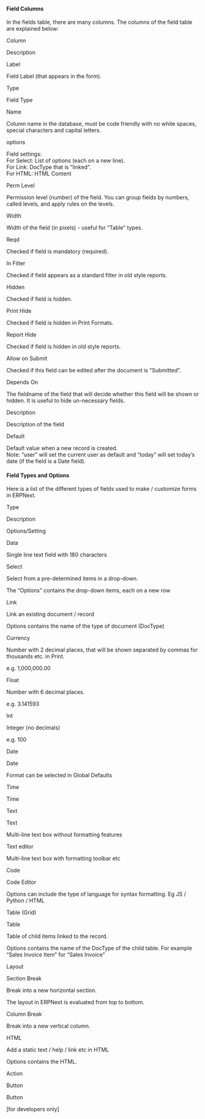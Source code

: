 #### Field Columns

In the fields table, there are many columns. The columns of the field table
are explained below:

Column

Description

Label

Field Label (that appears in the form).

Type

Field Type

Name

Column name in the database, must be code friendly with no white spaces,
special characters and capital letters.

options

Field settings:  
For Select: List of options (each on a new line).  
For Link: DocType that is “linked”.  
For HTML: HTML Content

Perm Level

Permission level (number) of the field. You can group fields by numbers,
called levels, and apply rules on the levels.

Width

Width of the field (in pixels) - useful for “Table” types.

Reqd

Checked if field is mandatory (required).

In Filter

Checked if field appears as a standard filter in old style reports.

Hidden

Checked if field is hidden.

Print Hide

Checked if field is hidden in Print Formats.

Report Hide

Checked if field is hidden in old style reports.

Allow on Submit

Checked if this field can be edited after the document is “Submitted”.

Depends On

The fieldname of the field that will decide whether this field will be shown
or hidden. It is useful to hide un-necessary fields.

Description

Description of the field

Default

Default value when a new record is created.  
Note: “user” will set the current user as default and “today” will set today’s
date (if the field is a Date field).

#### Field Types and Options

Here is a list of the different types of fields used to make / customize forms
in ERPNext.

Type

Description

Options/Setting

Data

Single line text field with 180 characters

Select

Select from a pre-determined items in a drop-down.

The “Options” contains the drop-down items, each on a new row

Link

Link an existing document / record

Options contains the name of the type of document (DocType)

Currency

Number with 2 decimal places, that will be shown separated by commas for
thousands etc. in Print.

e.g. 1,000,000.00

Float

Number with 6 decimal places.

e.g. 3.141593

Int

Integer (no decimals)

e.g. 100

Date

Date

Format can be selected in Global Defaults

Time

Time

Text

Text

Multi-line text box without formatting features

Text editor

Multi-line text box with formatting toolbar etc

Code

Code Editor

Options can include the type of language for syntax formatting. Eg JS / Python
/ HTML

Table (Grid)

Table

Table of child items linked to the record.

Options contains the name of the DocType of the child table. For example
“Sales Invoice Item” for “Sales Invoice”

Layout

Section Break

Break into a new horizontal section.

The layout in ERPNext is evaluated from top to bottom.

Column Break

Break into a new vertical column.

HTML

Add a static text / help / link etc in HTML

Options contains the HTML.

Action

Button

Button

[for developers only]

